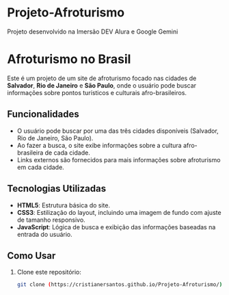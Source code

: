 # Projeto-Afroturismo
Projeto desenvolvido na Imersão DEV Alura e Google Gemini
# Afroturismo no Brasil

Este é um projeto de um site de afroturismo focado nas cidades de **Salvador**, **Rio de Janeiro** e **São Paulo**, onde o usuário pode buscar informações sobre pontos turísticos e culturais afro-brasileiros.

## Funcionalidades

- O usuário pode buscar por uma das três cidades disponíveis (Salvador, Rio de Janeiro, São Paulo).
- Ao fazer a busca, o site exibe informações sobre a cultura afro-brasileira de cada cidade.
- Links externos são fornecidos para mais informações sobre afroturismo em cada cidade.

## Tecnologias Utilizadas

- **HTML5**: Estrutura básica do site.
- **CSS3**: Estilização do layout, incluindo uma imagem de fundo com ajuste de tamanho responsivo.
- **JavaScript**: Lógica de busca e exibição das informações baseadas na entrada do usuário.

## Como Usar

1. Clone este repositório:

   ```bash
   git clone (https://cristianersantos.github.io/Projeto-Afroturismo/)


